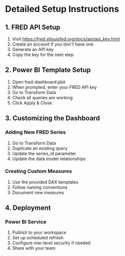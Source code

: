 # Detailed Setup Instructions

## 1. FRED API Setup

1. Visit https://fred.stlouisfed.org/docs/api/api_key.html
2. Create an account if you don't have one
3. Generate an API key
4. Copy the key for the next step

## 2. Power BI Template Setup

1. Open fred-dashboard.pbit
2. When prompted, enter your FRED API key
3. Go to Transform Data
4. Check all queries are working
5. Click Apply & Close

## 3. Customizing the Dashboard

### Adding New FRED Series
1. Go to Transform Data
2. Duplicate an existing query
3. Update the series_id parameter
4. Update the data model relationships

### Creating Custom Measures
1. Use the provided DAX templates
2. Follow naming conventions
3. Document new measures

## 4. Deployment

### Power BI Service
1. Publish to your workspace
2. Set up scheduled refresh
3. Configure row-level security if needed
4. Share with your team